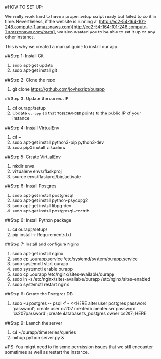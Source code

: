 #HOW TO SET UP:

We really work hard to have a proper setup script ready but failed to do it in time. Nevertheless, if the website is running at (http://ec2-54-164-101-248.compute-1.amazonaws.com)[http://ec2-54-164-101-248.compute-1.amazonaws.com/meta], we also wanted you to be able to set it up on any other instance. 

This is why we created a manual guide to install our app.

##Step 1: Install Git
1. sudo apt-get update
2. sudo apt-get install git

##Step 2: Clone the repo
1. git clone https://github.com/jovhscript/ourapp

##Step 3: Update the correct IP
1. cd ourapp/setup
2. Update `ourapp` so that `TOBECHANGED` points to the public IP of your instance

##Step 4: Install VirtualEnv
1. cd ~
2. sudo apt-get install python3-pip python3-dev
2. sudo pip3 install virtualenv

##Step 5: Create VirtualEnv
1. mkdir envs
2. virtualenv envs/flaskproj
3. source envs/flaskproj/bin/activate

##Step 6: Install Postgres

1. sudo apt-get install postgresql
2. sudo apt-get install python-psycopg2
3. sudo apt-get install libpq-dev
4. sudo apt-get install postgresql-contrib

##Step 6: Install Python package
1. cd ourapp/setup/
2. pip install -r Requirements.txt

##Step 7: Install and configure Nginx

1. sudo apt-get install nginx
2. sudo cp ./ourapp.service /etc/systemd/system/ourapp.service
3. sudo systemctl start ourapp
4. sudo systemctl enable ourapp
5. sudo cp ./ourapp /etc/nginx/sites-available/ourapp
6. sudo ln -s /etc/nginx/sites-available/ourapp /etc/nginx/sites-enabled
7. sudo systemctl restart nginx

##Step 8: Create the Postgres DB
1. sudo -u postgres -- psql -f - <<HERE
alter user postgres password 'password';
create user cs207 createdb createuser password 'cs207password';
create database ts_postgres owner cs207;
HERE

##Step 9: Launch the server
1. cd ~/ourapp/timeseries/queries
2. nohup python server.py &

#PS: 
You might need to fix some permission issues that we still encounter sometimes as well as restart the instance.